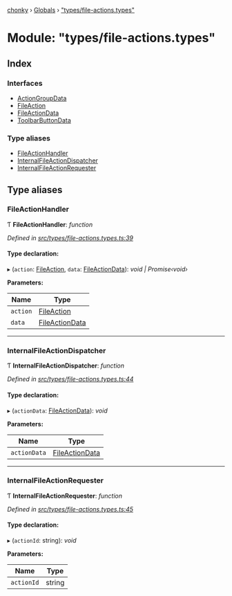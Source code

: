 [chonky](../README.md) › [Globals](../globals.md) › ["types/file-actions.types"](_types_file_actions_types_.md)

# Module: "types/file-actions.types"

## Index

### Interfaces

* [ActionGroupData](../interfaces/_types_file_actions_types_.actiongroupdata.md)
* [FileAction](../interfaces/_types_file_actions_types_.fileaction.md)
* [FileActionData](../interfaces/_types_file_actions_types_.fileactiondata.md)
* [ToolbarButtonData](../interfaces/_types_file_actions_types_.toolbarbuttondata.md)

### Type aliases

* [FileActionHandler](_types_file_actions_types_.md#fileactionhandler)
* [InternalFileActionDispatcher](_types_file_actions_types_.md#internalfileactiondispatcher)
* [InternalFileActionRequester](_types_file_actions_types_.md#internalfileactionrequester)

## Type aliases

###  FileActionHandler

Ƭ **FileActionHandler**: *function*

*Defined in [src/types/file-actions.types.ts:39](https://github.com/TimboKZ/Chonky/blob/603fef8/src/types/file-actions.types.ts#L39)*

#### Type declaration:

▸ (`action`: [FileAction](../interfaces/_types_file_actions_types_.fileaction.md), `data`: [FileActionData](../interfaces/_types_file_actions_types_.fileactiondata.md)): *void | Promise‹void›*

**Parameters:**

Name | Type |
------ | ------ |
`action` | [FileAction](../interfaces/_types_file_actions_types_.fileaction.md) |
`data` | [FileActionData](../interfaces/_types_file_actions_types_.fileactiondata.md) |

___

###  InternalFileActionDispatcher

Ƭ **InternalFileActionDispatcher**: *function*

*Defined in [src/types/file-actions.types.ts:44](https://github.com/TimboKZ/Chonky/blob/603fef8/src/types/file-actions.types.ts#L44)*

#### Type declaration:

▸ (`actionData`: [FileActionData](../interfaces/_types_file_actions_types_.fileactiondata.md)): *void*

**Parameters:**

Name | Type |
------ | ------ |
`actionData` | [FileActionData](../interfaces/_types_file_actions_types_.fileactiondata.md) |

___

###  InternalFileActionRequester

Ƭ **InternalFileActionRequester**: *function*

*Defined in [src/types/file-actions.types.ts:45](https://github.com/TimboKZ/Chonky/blob/603fef8/src/types/file-actions.types.ts#L45)*

#### Type declaration:

▸ (`actionId`: string): *void*

**Parameters:**

Name | Type |
------ | ------ |
`actionId` | string |
